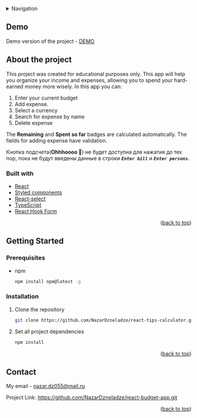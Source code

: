 <a name="readme-top"></a>

<!-- TABLE OF CONTENTS -->
<details>
  <summary>Navigation</summary>
  <ol>
  	<li><a href="#demo">DEMO</a></li>
    <li>
      <a href="#about-the-project">About the project</a>
      <ul>
        <li><a href="#built-with">Built with</a></li>
      </ul>
    </li>
    <li>
      <a href="#getting-started">Getting Started</a>
      <ul>
        <li><a href="#prerequisites">Prerequisites</a></li>
        <li><a href="#installation">Installation</a></li>
      </ul>
    </li>
    <li><a href="#contact">Contact</a></li>
  </ol>
</details>

<!-- ABOUT THE PROJECT -->

## Demo

Demo version of the project - [DEMO](https://nazardzneladze.github.io/react-budget-app/)

## About the project

This project was created for educational purposes only. This app will help you organize your income and expenses, allowing you to spend your hard-earned money more wisely. In this app you can:

1. Enter your current budget
2. Add expense.
3. Select a currency
4. Search for expense by name
5. Delete expense

The **Remaining** and **Spent so far** badges are calculated automatically. The fields for adding expense have validation.

Кнопка подсчета(**Ohhhoooo 🍻**) не будет доступна для нажатия до тех пор, пока не будут введены данные в строки **_`Enter bill`_** и **_`Enter persons`_**.

### Built with

- [React](https://reactjs.org)
- [Styled components](https://styled-components.com)
- [React-select](https://react-select.com/home)
- [TypeScript](https://www.typescriptlang.org)
- [React Hook Form](https://react-hook-form.com)

<p align="right">(<a href="#readme-top">back to top</a>)</p>

<!-- GETTING STARTED -->

## Getting Started

### Prerequisites

- npm
  ```sh
  npm install npm@latest -g
  ```

### Installation

1. Clone the repository
   ```sh
   git clone https://github.com/NazarDzneladze/react-tips-calculator.git
   ```
2. Set all project dependencies
   ```sh
   npm install
   ```

<p align="right">(<a href="#readme-top">back to top</a>)</p>

<!-- CONTACT -->

## Contact

My email - nazar.dz055@mail.ru

Project Link: https://github.com/NazarDzneladze/react-budget-app.git

<p align="right">(<a href="#readme-top">back to top</a>)</p>
